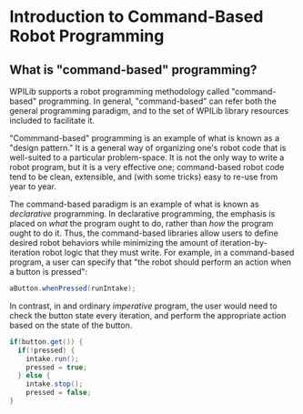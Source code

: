# Introduction to Command-Based Robot Programming

## What is "command-based" programming?

WPILib supports a robot programming methodology called "command-based" programming.  In general, "command-based" can refer both the general programming paradigm, and to the set of WPILib library resources included to facilitate it.

"Commmand-based" programming is an example of what is known as a "design pattern."  It is a general way of organizing one's robot code that is well-suited to a particular problem-space.  It is not the only way to write a robot program, but it is a very effective one;  command-based robot code tend to be clean, extensible, and (with some tricks) easy to re-use from year to year.

The command-based paradigm is an example of what is known as *declarative* programming.  In declarative programming, the emphasis is placed on *what* the program ought to do, rather than *how* the program ought to do it.  Thus, the command-based libraries allow users to define desired robot behaviors while minimizing the amount of iteration-by-iteration robot logic that they must write.  For example, in a command-based program, a user can specify that "the robot should perform an action when a button is pressed":

```java
aButton.whenPressed(runIntake);
```

In contrast, in and ordinary *imperative* program, the user would need to check the button state every iteration, and perform the appropriate action based on the state of the button.

```java
if(button.get()) {
  if(!pressed) {
    intake.run();
    pressed = true;
  } else {
    intake.stop();
    pressed = false;
}
```
